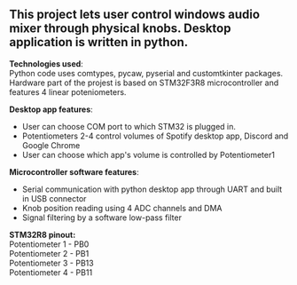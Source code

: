 ## This project lets user control windows audio mixer through physical knobs. Desktop application is written in python.
**Technologies used**:<br />
Python code uses comtypes, pycaw, pyserial and customtkinter packages.
Hardware part of the projest is based on STM32F3R8 microcontroller and features 4 linear poteniometers.

**Desktop app features**:
- User can choose COM port to which STM32 is plugged in.
- Potentiometers 2-4 control volumes of Spotify desktop app, Discord and Google Chrome
- User can choose which app's volume is controlled by Potentiometer1

**Microcontroller software features**:
- Serial communication with python desktop app through UART and built in USB connector
- Knob position reading using 4 ADC channels and DMA
- Signal filtering by a software low-pass filter

**STM32R8 pinout:**<br />
Potentiometer 1 - PB0 <br />
Potentiometer 2 - PB1 <br />
Potentiometer 3 - PB13 <br />
Potentiometer 4 - PB11 <br />
